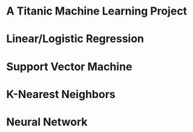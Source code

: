 # A Titanic Machine Learning Project

# Linear/Logistic Regression

# Support Vector Machine

# K-Nearest Neighbors

# Neural Network
